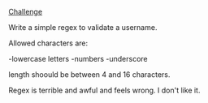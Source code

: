 [Challenge](https://www.codewars.com/kata/56a3f08aa9a6cc9b75000023)

Write a simple regex to validate a username.

Allowed characters are:

-lowercase letters -numbers -underscore

length shoould be between 4 and 16 characters.


Regex is terrible and awful and feels wrong. I don't like it.